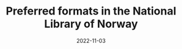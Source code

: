 ---
title: "Preferred formats in the National Library of Norway"
summary: ""
draft: true
layout: "list"
date: 2022-11-03
lastmod: 
ShowReadingTime: false
ShowWordCount: false
hideSummary: true
---